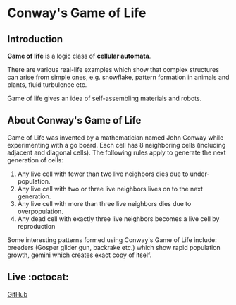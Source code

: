 # Conway's Game of Life

## Introduction

**Game of life** is a logic class of **cellular automata**.

There are various real-life examples which show that complex structures can arise from simple ones, e.g. snowflake, pattern formation in animals and plants, fluid turbulence etc.

Game of life gives an idea of self-assembling materials and robots.

## About Conway's Game of Life

Game of Life was invented by a mathematician named John Conway while experimenting with a go board.
Each cell has 8 neighboring cells (including adjacent and diagonal cells). The following rules apply to generate the next generation of cells:

1. Any live cell with fewer than two live neighbors dies due to under-population.
2. Any live cell with two or three live neighbors lives on to the next generation.
3. Any live cell with more than three live neighbors dies due to overpopulation.
4. Any dead cell with exactly three live neighbors becomes a live cell by reproduction

Some interesting patterns formed using Conway's Game of Life include: breeders (Gosper glider gun, backrake etc.) which show rapid population growth, gemini which creates exact copy of itself.

## Live :octocat:
[GitHub](https://mighty-geek.github.io/Game_of_Life/)


